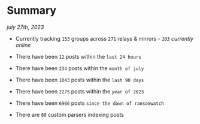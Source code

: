 
# Summary
_july 27th, 2023_

- Currently tracking `153` groups across `271` relays & mirrors - _`103` currently online_

- There have been `12` posts within the `last 24 hours`

- There have been `234` posts within the `month of july`

- There have been `1043` posts within the `last 90 days`

- There have been `2275` posts within the `year of 2023`

- There have been `6966` posts `since the dawn of ransomwatch`

- There are `80` custom parsers indexing posts
